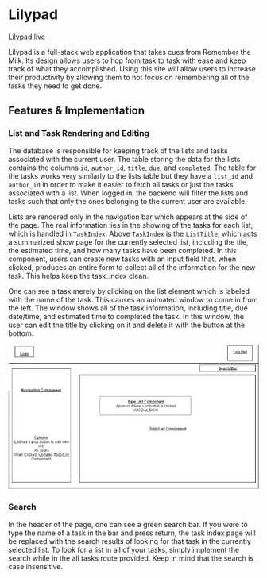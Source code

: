 # Lilypad

[Lilypad live][heroku]

[heroku]: https://lilypad-todo.herokuapp.com

Lilypad is a full-stack web application that takes cues from
Remember the Milk. Its design allows users to hop from task to task with ease and keep track of what they accomplished. Using this site will allow users to increase their productivity by allowing them to not focus on remembering all of the tasks they need to get done.

## Features & Implementation

### List and Task Rendering and Editing

  The database is responsible for keeping track of the lists and tasks associated with the current user. The table storing the data for the lists contains the columns `id`, `author_id`, `title`, `due`, and `completed`. The table for the tasks works very similarly to the lists table but they have a `list_id` and `author_id` in order to make it easier to fetch all tasks or just the tasks associated with a list. When logged in, the backend will filter the lists and tasks such that only the ones belonging to the current user are available.

  Lists are rendered only in the navigation bar which appears at the side of the page. The real information lies in the showing of the tasks for each list, which is handled in `TaskIndex`. Above `TaskIndex` is the `ListTitle`, which acts a summarized show page for the currently selected list, including the tile, the estimated time, and how many tasks have been completed. In this component, users can create new tasks with an input field that, when clicked, produces an entire form to collect all of the information for the new task. This helps keep the task_index clean.

  One can see a task merely by clicking on the list element which is labeled with the name of the task. This causes an animated window to come in from the left. The window shows all of the task information, including title, due date/time, and estimated time to completed the task. In this window, the user can edit the title by clicking on it and delete it with the button at the bottom.


![image of the list and task index](wireframes/home-nav.jpg)


### Search

In the header of the page, one can see a green search bar. If you were to type the name of a task in the bar and press return, the task index page will be replaced with the search results of looking for that task in the currently selected list. To look for a list in all of your tasks, simply implement the search while in the all tasks route provided. Keep in mind that the search is case insensitive.
